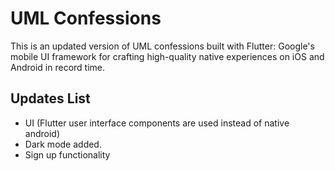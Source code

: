 # UML Confessions
This is an updated version of UML confessions built with Flutter: Google's mobile
UI framework for crafting high-quality native experiences on iOS and Android in record time.

## Updates List
- UI (Flutter user interface components are used instead of native android)
- Dark mode added.
- Sign up functionality
